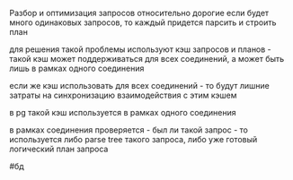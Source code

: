 Разбор и оптимизация запросов относительно дорогие
если будет много одинаковых запросов, то каждый придется парсить и строить план

для решения такой проблемы используют кэш запросов и планов - такой кэш может поддерживаться для всех соединений, а может быть лишь в рамках одного соединения

если же кэш использовать для всех соединений - то будут лишние затраты на синхронизацию взаимодействия с этим кэшем

в pg такой кэш используется в рамках одного соединения

в рамках соединения проверяется - был ли такой запрос - то используется либо parse tree такого запроса, либо уже готовый логический план запроса

#бд 